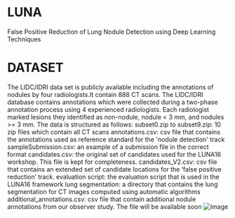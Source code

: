# LUNA
False Positive Reduction of Lung Nodule Detection using Deep Learning Techniques
# DATASET 
The LIDC/IDRI data set is publicly available including the annotations of nodules by four radiologists.It contain 888 CT scans. The LIDC/IDRI database contains annotations which were collected during a two-phase annotation process using 4 experienced radiologists. Each radiologist marked lesions they identified as non-nodule, nodule < 3 mm, and nodules >= 3 mm.
The data is structured as follows:
subset0.zip to subset9.zip: 10 zip files which contain all CT scans 
annotations.csv: csv file that contains the annotations used as reference standard for the 'nodule detection' track
sampleSubmission.csv: an example of a submission file in the correct format
candidates.csv: the original set of candidates used for the LUNA16 workshop. This file is kept for completeness.
candidates_V2.csv: csv file that contains an extended set of candidate locations for the ‘false positive reduction’ track. 
evaluation script: the evaluation script that is used in the LUNA16 framework
lung segmentation: a directory that contains the lung segmentation for CT images computed using automatic algorithms
additional_annotations.csv: csv file that contain additional nodule annotations from our observer study. The file will be available soon
![image](https://github.com/dileep99999/LUNA/assets/108917385/dccfb6e3-4828-4aec-af85-1f9d9e94e506)
